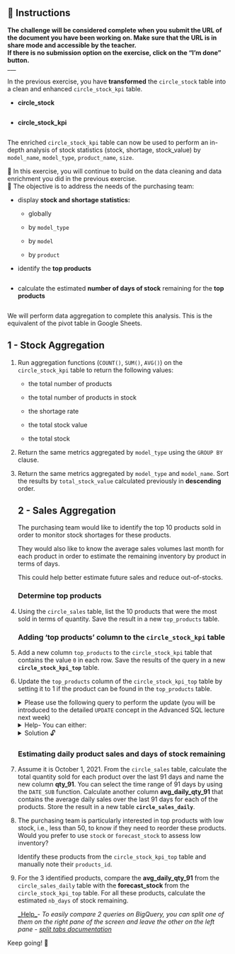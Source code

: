 <div role="tabpanel" class="tab-pane active" id="exercise-instructions">

<div id="exercice-content" class="px-5 py-3">


<h2 id="instructions">🎯&nbsp;Instructions</h2>

<p><strong>The challenge will be considered complete when you submit the URL of the document you have been working on. Make sure that the URL is in share mode and accessible by the teacher.</strong><br>
<strong>If there is no submission option on the exercise, click on the “I’m done” button.</strong><br>
___</p>

<p>In the previous exercise, you have <strong>transformed</strong> the <code>circle_stock</code> table into a clean and enhanced <code>circle_stock_kpi</code> table.</p>

<ul>
<li><strong>circle_stock</strong></li>
</ul>

<p><img src="https://wagon-public-assets.s3.eu-west-3.amazonaws.com/03-Data-Transformation/02-Aggregation_Functions/02-Aggregation-SQL-Pivot-Table-Circle-Inventory-Management-asset-1-Untitled.png" alt=""></p>

<ul>
<li><strong>circle_stock_kpi</strong></li>
</ul>

<p><img src="https://wagon-public-assets.s3.eu-west-3.amazonaws.com/03-Data-Transformation/02-Aggregation_Functions/02-Aggregation-SQL-Pivot-Table-Circle-Inventory-Management-asset-2-Untitled.png" alt=""></p>

<p>The enriched <code>circle_stock_kpi</code> table can now be used to perform an in-depth analysis of stock statistics (stock, shortage, stock_value) by <code>model_name</code>, <code>model_type</code>, <code>product_name</code>, <code>size</code>.</p>

<p>🎯&nbsp;In this exercise, you will continue to build on the data cleaning and data enrichment you did in the previous exercise.<br>
🥅&nbsp;The objective is to address the needs of the purchasing team:</p>

<ul>
<li>
<p>display <strong>stock and shortage statistics:</strong></p>

<ul>
<li>
<p>globally</p>
</li>
<li>
<p>by <code>model_type</code></p>
</li>
<li>
<p>by <code>model</code></p>
</li>
<li>
<p>by <code>product</code></p>
</li>
</ul>
</li>
<li>
<p>identify the <strong>top products</strong></p>
</li>
</ul>

<p><img src="https://wagon-public-assets.s3.eu-west-3.amazonaws.com/03-Data-Transformation/02-Aggregation_Functions/02-Aggregation-SQL-Pivot-Table-Circle-Inventory-Management-asset-3-Untitled.png" alt=""></p>

<ul>
<li>calculate the estimated <strong>number of days of stock</strong> remaining for the <strong>top products</strong></li>
</ul>

<p><img src="https://wagon-public-assets.s3.eu-west-3.amazonaws.com/03-Data-Transformation/02-Aggregation_Functions/02-Aggregation-SQL-Pivot-Table-Circle-Inventory-Management-asset-4-Untitled.png" alt=""></p>

<p>We will perform data aggregation to complete this analysis. This is the equivalent of the pivot table in Google Sheets.</p>

<h2 id="1---stock-aggregation">1 - Stock Aggregation</h2>

<ol>
<li>
<p>Run aggregation functions (<code>COUNT()</code>, <code>SUM()</code>, <code>AVG()</code>) on the <code>circle_stock_kpi</code> table to return the following values:</p>

<ul>
<li>
<p>the total number of products</p>
</li>
<li>
<p>the total number of products in stock</p>
</li>
<li>
<p>the shortage rate</p>
</li>
<li>
<p>the total stock value</p>
</li>
<li>
<p>the total stock</p>
</li>
</ul>
</li>
<li>
<p>Return the same metrics aggregated by <code>model_type</code> using the <code>GROUP BY</code> clause.</p>
</li>
<li>
<p>Return the same metrics aggregated by <code>model_type</code> and <code>model_name</code>. Sort the results by <code>total_stock_value</code> calculated previously in <strong>descending</strong> order.</p>

<h2 id="2---sales-aggregation">2 - Sales Aggregation</h2>

<p>The purchasing team would like to identify the top 10 products sold&nbsp;in order to monitor stock shortages for these products.</p>

<p>They would also like to know the average sales volumes last month for each product in order to estimate the remaining inventory by product in terms of days.</p>

<p>This could help better estimate future sales and reduce out-of-stocks.</p>

<h3 id="determine-top-products">Determine top products</h3>
</li>
<li>
<p>Using the <code>circle_sales</code> table, list the 10 products that were the most sold in terms of quantity. Save the result in a new <code>top_products</code> table.</p>

<h3 id="adding-top-products-column-to-the-circle_stock_kpi-table">Adding ‘top products’ column to the <code>circle_stock_kpi</code> table</h3>
</li>
<li>
<p>Add a new column <code>top_products</code> to the <code>circle_stock_kpi</code> table that contains the value <code>0</code> in each row. Save the results of the query in a new <strong><code>circle_stock_kpi_top</code></strong> table.</p>
</li>
<li>
<p>Update the <code>top_products</code> column of the <code>circle_stock_kpi_top</code> table by setting it to 1 if the product can be found in the <code>top_products</code> table.</p>

<details>
<summary>Please use the following query to perform the update (you will be introduced to the detailed <code>UPDATE</code> concept in the Advanced SQL lecture next week)</summary>

<div class="language-sql highlighter-rouge"><div class="highlight github"><pre class="highlight github"><code><span class="k">UPDATE</span> <span class="n">table_to_update</span>
<span class="k">SET</span> <span class="n">column_to_update</span> <span class="o">=</span> <span class="n">value</span>
<span class="k">FROM</span> <span class="n">table_to_compare_with</span>
<span class="k">WHERE</span> <span class="n">condition</span>
</code></pre></div>      </div>
</details>

<details>
<summary>Help- You can either:</summary>

<ul>
<li>Make an <a href="https://cloud.google.com/bigquery/docs/reference/standard-sql/dml-syntax#update_statement" target="_blank">update request using FROM</a> between <code>circle_stock_kpi_top</code> and <code>top_products</code></li>
<li>Use a <a href="https://www.geeksforgeeks.org/sql-subquery/" target="_blank">subquery in the WHERE clause</a> of the update. It will filter out all the <code>products_id </code>from <code>circle_stock_kpi_top</code> which are in the <code>top_products</code> table.</li>
</ul>
</details>

<details>
<summary>Solution 🔓</summary>

<p><em>Solution 1 with FROM update</em></p>
<div class="language-sql highlighter-rouge"><div class="highlight github"><pre class="highlight github"><code><span class="k">UPDATE</span> <span class="nv">`course15.circle_stock_kpi_top`</span> <span class="n">s</span>
<span class="k">SET</span> <span class="n">s</span><span class="p">.</span><span class="n">top_products</span> <span class="o">=</span> <span class="mi">1</span>
<span class="k">FROM</span> <span class="nv">`course15.top_products`</span> <span class="n">p</span>
<span class="k">WHERE</span>
<span class="n">s</span><span class="p">.</span><span class="n">product_id</span> <span class="o">=</span> <span class="n">p</span><span class="p">.</span><span class="n">product_id</span>
</code></pre></div>      </div>
<p><em>Solution 2 with subquery in the WHERE clause</em></p>
<div class="language-sql highlighter-rouge"><div class="highlight github"><pre class="highlight github"><code><span class="k">UPDATE</span> <span class="nv">`project-name.course15.circle_stock_kpi_top`</span> <span class="n">s</span>
<span class="k">SET</span> <span class="n">s</span><span class="p">.</span><span class="n">top_products</span> <span class="o">=</span> <span class="mi">1</span>
<span class="k">WHERE</span> <span class="n">s</span><span class="p">.</span><span class="n">product_id</span> <span class="k">IN</span> <span class="p">(</span><span class="k">SELECT</span> <span class="n">product_id</span> <span class="k">FROM</span> <span class="nv">`project-name.course15.top_products`</span> <span class="n">p</span><span class="p">)</span>
</code></pre></div>      </div>
</details>

<h3 id="estimating-daily-product-sales-and-days-of-stock-remaining">Estimating daily product sales and days of stock remaining</h3>
</li>
<li>
<p>Assume it is October 1, 2021. From the <code>circle_sales</code> table, calculate the total quantity sold for each product over the last 91 days and name the new column <strong>qty_91</strong>. You can select the time range of 91 days by using the <code>DATE_SUB</code> function. Calculate another column <strong>avg_daily_qty_91</strong> that contains the average daily sales over the last 91 days for each of the products. Store the result in a new table <strong><code>circle_sales_daily</code></strong>.</p>
</li>
<li>
<p>The purchasing team is particularly interested in top products with low stock, i.e., less than 50, to know if they need to reorder these products. Would you prefer to use <code>stock</code> or <code>forecast_stock</code> to assess low inventory?</p>

<p>Identify these products from the <code>circle_stock_kpi_top</code> table and manually note their <code>products_id</code>.</p>
</li>
<li>
<p>For the 3 identified products, compare the <strong>avg_daily_qty_91</strong> from the <code>circle_sales_daily</code> table with the <strong>forecast_stock</strong> from the <code>circle_stock_kpi_top</code> table. For all these products, calculate the estimated <code>nb_days</code> of stock remaining.</p>

<p><u>_Help_</u><em>- To easily compare 2 queries on BigQuery, you can split one of them on the right pane of the screen and leave the other on the left pane -</em> <em><a href="https://cloud.google.com/bigquery/docs/bigquery-web-ui#working_with_tabs" target="_blank">split tabs documentation</a></em></p>
</li>
</ol>

<p>Keep going! 🧠</p>


</div>
</div>